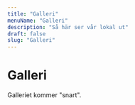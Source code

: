 ```yaml
---
title: "Galleri"
menuName: "Galleri"
description: "Så här ser vår lokal ut"
draft: false
slug: "Galleri"
---
```


# Galleri

Galleriet kommer "snart".
